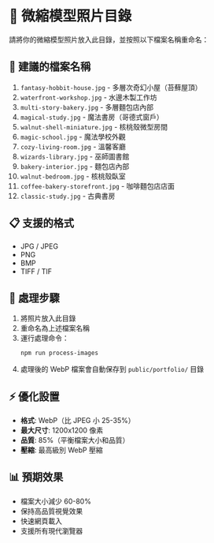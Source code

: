 # 📸 微縮模型照片目錄

請將你的微縮模型照片放入此目錄，並按照以下檔案名稱重命名：

## 🎯 建議的檔案名稱

1. `fantasy-hobbit-house.jpg` - 多層次奇幻小屋（苔蘚屋頂）
2. `waterfront-workshop.jpg` - 水邊木製工作坊
3. `multi-story-bakery.jpg` - 多層麵包店內部
4. `magical-study.jpg` - 魔法書房（哥德式窗戶）
5. `walnut-shell-miniature.jpg` - 核桃殼微型房間
6. `magic-school.jpg` - 魔法學校外觀
7. `cozy-living-room.jpg` - 溫馨客廳
8. `wizards-library.jpg` - 巫師圖書館
9. `bakery-interior.jpg` - 麵包店內部
10. `walnut-bedroom.jpg` - 核桃殼臥室
11. `coffee-bakery-storefront.jpg` - 咖啡麵包店店面
12. `classic-study.jpg` - 古典書房

## 📋 支援的格式

- JPG / JPEG
- PNG
- BMP
- TIFF / TIF

## 🚀 處理步驟

1. 將照片放入此目錄
2. 重命名為上述檔案名稱
3. 運行處理命令：
   ```bash
   npm run process-images
   ```
4. 處理後的 WebP 檔案會自動保存到 `public/portfolio/` 目錄

## ⚡ 優化設置

- **格式**: WebP（比 JPEG 小 25-35%）
- **最大尺寸**: 1200x1200 像素
- **品質**: 85%（平衡檔案大小和品質）
- **壓縮**: 最高級別 WebP 壓縮

## 📊 預期效果

- 檔案大小減少 60-80%
- 保持高品質視覺效果
- 快速網頁載入
- 支援所有現代瀏覽器 